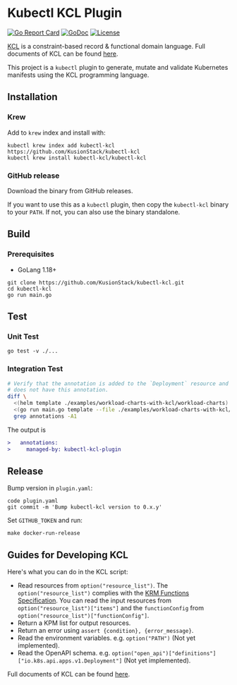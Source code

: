 # Kubectl KCL Plugin

[![Go Report Card](https://goreportcard.com/badge/github.com/KusionStack/kubectl-kcl)](https://goreportcard.com/report/github.com/KusionStack/kubectl-kcl)
[![GoDoc](https://godoc.org/github.com/KusionStack/kubectl-kcl?status.svg)](https://godoc.org/github.com/KusionStack/kubectl-kcl)
[![License](https://img.shields.io/badge/License-Apache%202.0-blue.svg)](https://github.com/KusionStack/kubectl-kcl/blob/main/LICENSE)

[KCL](https://github.com/KusionStack/KCLVM) is a constraint-based record & functional domain language. Full documents of KCL can be found [here](https://kcl-lang.io/).

This project is a `kubectl` plugin to generate, mutate and validate Kubernetes manifests using the KCL programming language.

## Installation

### Krew

Add to `krew` index and install with:

```shell
kubectl krew index add kubectl-kcl https://github.com/KusionStack/kubectl-kcl
kubectl krew install kubectl-kcl/kubectl-kcl
```

### GitHub release

Download the binary from GitHub releases.

If you want to use this as a `kubectl` plugin, then copy the `kubectl-kcl` binary to your `PATH`. If not, you can also use the binary standalone.

## Build

### Prerequisites

+ GoLang 1.18+

```shell
git clone https://github.com/KusionStack/kubectl-kcl.git
cd kubectl-kcl
go run main.go
```

## Test

### Unit Test

```shell
go test -v ./...
```

### Integration Test

```bash
# Verify that the annotation is added to the `Deployment` resource and the other resource `Service` 
# does not have this annotation.
diff \
  <(helm template ./examples/workload-charts-with-kcl/workload-charts) \
  <(go run main.go template --file ./examples/workload-charts-with-kcl/kcl-run.yaml) |\
  grep annotations -A1
```

The output is

```diff
>   annotations:
>     managed-by: kubectl-kcl-plugin
```

## Release

Bump version in `plugin.yaml`:

```shell
code plugin.yaml
git commit -m 'Bump kubectl-kcl version to 0.x.y'
```

Set `GITHUB_TOKEN` and run:

```shell
make docker-run-release
```

## Guides for Developing KCL

Here's what you can do in the KCL script:

+ Read resources from `option("resource_list")`. The `option("resource_list")` complies with the [KRM Functions Specification](https://kpt.dev/book/05-developing-functions/01-functions-specification). You can read the input resources from `option("resource_list")["items"]` and the `functionConfig` from `option("resource_list")["functionConfig"]`.
+ Return a KPM list for output resources.
+ Return an error using `assert {condition}, {error_message}`.
+ Read the environment variables. e.g. `option("PATH")` (Not yet implemented).
+ Read the OpenAPI schema. e.g. `option("open_api")["definitions"]["io.k8s.api.apps.v1.Deployment"]` (Not yet implemented).

Full documents of KCL can be found [here](https://kcl-lang.io/).
